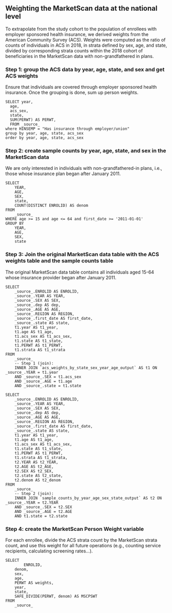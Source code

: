 ## Weighting the MarketScan data at the national level

To extrapolate from the study cohort to the population of enrollees with employer sponsored health insurance, we derived weights from the American Community Survey (ACS). Weights were computed as the ratio of counts of individuals in ACS in 2018, in strata defined by sex, age, and state, divided by corresponding strata counts within the 2018 cohort of beneficiaries in the MarketScan data with non-grandfathered in plans.

### Step 1: group the ACS data by year, age, state, and sex and get ACS weights
Ensure that individuals are covered through employer sponsored health insurance. Once the grouping is done, sum up person weights.
```
SELECT year,
  age,
  acs_sex,
  state,
  SUM(PERWT) AS PERWT,
  FROM _source_
where HINSEMP = "Has insurance through employer/union"
group by year, age, state, acs_sex
order by year, age, state, acs_sex
```

### Step 2: create sample counts by year, age, state, and sex in the MarketScan data
We are only interested in individuals with non-grandfathered-in plans, i.e., those whose insurance plan began after January 2011.
```
SELECT
	YEAR,
	AGE,
	SEX,
	state,
	COUNT(DISTINCT ENROLID) AS denom
FROM
	_source_
WHERE age >= 15 and age <= 64 and first_date >= '2011-01-01' 
GROUP BY
	YEAR,
	AGE,
	SEX,
	state
```

### Step 3: Join the original MarketScan data table with the ACS weights table and the sample counts table
The original MarketScan data table contains all individuals aged 15-64 whose insurance provider began after January 2011.
```
SELECT
	_source_.ENROLID AS ENROLID,
	_source_.YEAR AS YEAR,
	_source_.SEX AS SEX,
	_source_.dep AS dep,
	_source_.AGE AS AGE,
	_source_.REGION AS REGION,
	_source_.first_date AS first_date,
	_source_.state AS state,
	t1.year AS t1_year,
	t1.age AS t1_age,
	t1.acs_sex AS t1_acs_sex,
	t1.state AS t1_state,
	t1.PERWT AS t1_PERWT,
	t1.strata AS t1_strata
FROM
	_source_
	-- Step 1 (join):
	INNER JOIN `acs_weights_by_state_sex_year_age_output` AS t1 ON _source_.YEAR = t1.year
	AND _source_.SEX = t1.acs_sex
	AND _source_.AGE = t1.age
	AND _source_.state = t1.state
```
```
SELECT
	_source_.ENROLID AS ENROLID,
	_source_.YEAR AS YEAR,
	_source_.SEX AS SEX,
	_source_.dep AS dep,
	_source_.AGE AS AGE,
	_source_.REGION AS REGION,
	_source_.first_date AS first_date,
	_source_.state AS state,
	t1.year AS t1_year,
	t1.age AS t1_age,
	t1.acs_sex AS t1_acs_sex,
	t1.state AS t1_state,
	t1.PERWT AS t1_PERWT,
	t1.strata AS t1_strata,
	t2.YEAR AS t2_YEAR,
	t2.AGE AS t2_AGE,
	t2.SEX AS t2_SEX,
	t2.state AS t2_state,
	t2.denom AS t2_denom
FROM
	_source_
	-- Step 2 (join):
	INNER JOIN `sample_counts_by_year_age_sex_state_output` AS t2 ON _source_.YEAR = t2.YEAR
	AND _source_.SEX = t2.SEX
	AND _source_.AGE = t2.AGE
	AND t1.state = t2.state
```

### Step 4: create the MarketScan Person Weight variable
For each enrollee, divide the ACS strata count by the MarketScan strata count, and use this weight for all future operations (e.g., counting service recipients, calculating screening rates...).
```
SELECT
    	ENROLID,
   	denom,
	sex,
	age,
	PERWT AS weights,
	year,
    state,
	SAFE_DIVIDE(PERWT, denom) AS MSCPSWT
FROM
	_source_
```




